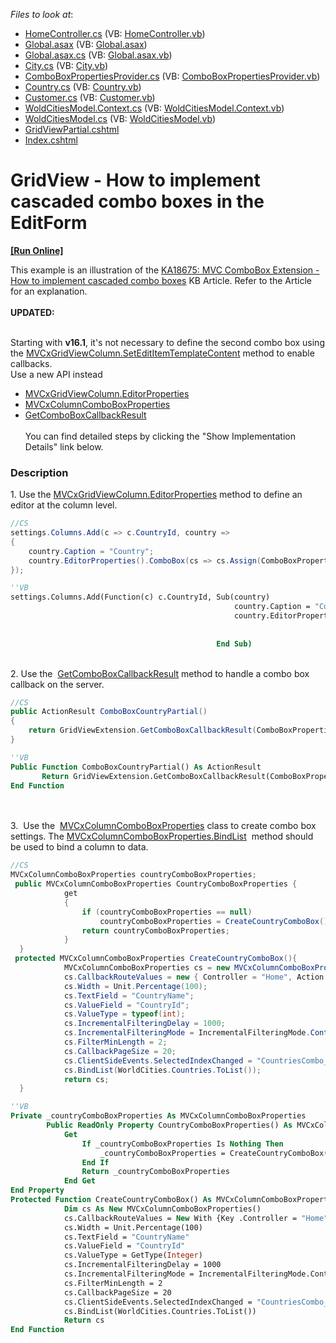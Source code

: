 <!-- default file list -->
*Files to look at*:

* [HomeController.cs](./CS/Controllers/HomeController.cs) (VB: [HomeController.vb](./VB/Controllers/HomeController.vb))
* [Global.asax](./CS/Global.asax) (VB: [Global.asax](./VB/Global.asax))
* [Global.asax.cs](./CS/Global.asax.cs) (VB: [Global.asax.vb](./VB/Global.asax.vb))
* [City.cs](./CS/Models/City.cs) (VB: [City.vb](./VB/Models/City.vb))
* [ComboBoxPropertiesProvider.cs](./CS/Models/ComboBoxPropertiesProvider.cs) (VB: [ComboBoxPropertiesProvider.vb](./VB/Models/ComboBoxPropertiesProvider.vb))
* [Country.cs](./CS/Models/Country.cs) (VB: [Country.vb](./VB/Models/Country.vb))
* [Customer.cs](./CS/Models/Customer.cs) (VB: [Customer.vb](./VB/Models/Customer.vb))
* [WoldCitiesModel.Context.cs](./CS/Models/WoldCitiesModel.Context.cs) (VB: [WoldCitiesModel.Context.vb](./VB/Models/WoldCitiesModel.Context.vb))
* [WoldCitiesModel.cs](./CS/Models/WoldCitiesModel.cs) (VB: [WoldCitiesModel.vb](./VB/Models/WoldCitiesModel.vb))
* [GridViewPartial.cshtml](./CS/Views/Home/GridViewPartial.cshtml)
* [Index.cshtml](./CS/Views/Home/Index.cshtml)
<!-- default file list end -->
# GridView - How to implement cascaded combo boxes in the EditForm
<!-- run online -->
**[[Run Online]](https://codecentral.devexpress.com/e4425/)**
<!-- run online end -->

<p>This example is an illustration of the <a href="https://www.devexpress.com/Support/Center/p/KA18675">KA18675: MVC ComboBox Extension - How to implement cascaded combo boxes</a> KB Article. Refer to the Article for an explanation.<br><br><strong>UPDATED:</strong><br><br></p>
<p>Starting with <strong>v16.1</strong>, it's not necessary to define the second combo box using the <a href="https://documentation.devexpress.com/#AspNet/DevExpressWebMvcMVCxGridViewColumn_SetEditItemTemplateContenttopic">MVCxGridViewColumn.SetEditItemTemplateContent</a> method to enable callbacks. <br>Use a new API instead

* <a href="https://documentation.devexpress.com/#AspNet/DevExpressWebMvcMVCxGridViewColumn_EditorPropertiestopic">MVCxGridViewColumn.EditorProperties</a> 
* <a href="https://documentation.devexpress.com/#AspNet/clsDevExpressWebMvcMVCxColumnComboBoxPropertiestopic">MVCxColumnComboBoxProperties</a> 
* <a href="http://help.devexpress.com/#AspNet/DevExpressWebMvcGridExtensionBase_GetComboBoxCallbackResulttopic">GetComboBoxCallbackResult</a> <br> <br>You can find detailed steps by clicking the "Show Implementation Details" link below.</p>


<h3>Description</h3>

1.&nbsp;Use the&nbsp;<a href="https://documentation.devexpress.com/#AspNet/DevExpressWebMvcMVCxGridViewColumn_EditorPropertiestopic">MVCxGridViewColumn.EditorProperties</a> method to define an editor at the column level.&nbsp;<br>
```cs
//CS
settings.Columns.Add(c => c.CountryId, country =>
{
	country.Caption = "Country";
	country.EditorProperties().ComboBox(cs => cs.Assign(ComboBoxPropertiesProvider.Current.CountryComboBoxProperties));
});
```
```vb
''VB
settings.Columns.Add(Function(c) c.CountryId, Sub(country)
												  country.Caption = "Country"
												  country.EditorProperties().ComboBox(Sub(cs)
																						  cs.Assign(ComboBoxPropertiesProvider.Current.CountryComboBoxProperties)
																					  End Sub)
											  End Sub)

```
<br>2. Use the&nbsp; <a href="http://help.devexpress.com/#AspNet/DevExpressWebMvcGridExtensionBase_GetComboBoxCallbackResulttopic">GetComboBoxCallbackResult</a>&nbsp;method to handle a combo box callback on the server.<br>
```cs
//CS
public ActionResult ComboBoxCountryPartial()
{
    return GridViewExtension.GetComboBoxCallbackResult(ComboBoxPropertiesProvider.Current.CountryComboBoxProperties);
}
```
```vb
''VB
Public Function ComboBoxCountryPartial() As ActionResult
       Return GridViewExtension.GetComboBoxCallbackResult(ComboBoxPropertiesProvider.Current.CountryComboBoxProperties)
End Function
```
<br><br>3. &nbsp;Use the&nbsp;&nbsp;<a href="https://documentation.devexpress.com/#AspNet/clsDevExpressWebMvcMVCxColumnComboBoxPropertiestopic">MVCxColumnComboBoxProperties</a>&nbsp;class to create combo box settings.&nbsp;The <a href="https://documentation.devexpress.com/#AspNet/DevExpressWebMvcMVCxColumnComboBoxProperties_BindListtopic">MVCxColumnComboBoxProperties.BindList</a> &nbsp;method should be used to bind a column to data.&nbsp;<br>
```cs
//CS
MVCxColumnComboBoxProperties countryComboBoxProperties;
 public MVCxColumnComboBoxProperties CountryComboBoxProperties {
            get
            {
                if (countryComboBoxProperties == null)
                    countryComboBoxProperties = CreateCountryComboBox();
                return countryComboBoxProperties;
            }
  }
 protected MVCxColumnComboBoxProperties CreateCountryComboBox(){
            MVCxColumnComboBoxProperties cs = new MVCxColumnComboBoxProperties();
            cs.CallbackRouteValues = new { Controller = "Home", Action = "ComboBoxCountryPartial" };
            cs.Width = Unit.Percentage(100);
            cs.TextField = "CountryName";
            cs.ValueField = "CountryId";
            cs.ValueType = typeof(int);
            cs.IncrementalFilteringDelay = 1000;
            cs.IncrementalFilteringMode = IncrementalFilteringMode.Contains;
            cs.FilterMinLength = 2;
            cs.CallbackPageSize = 20;
            cs.ClientSideEvents.SelectedIndexChanged = "CountriesCombo_SelectedIndexChanged";
            cs.BindList(WorldCities.Countries.ToList());
            return cs;
  }
```
```vb
''VB
Private _countryComboBoxProperties As MVCxColumnComboBoxProperties
        Public ReadOnly Property CountryComboBoxProperties() As MVCxColumnComboBoxProperties
            Get
                If _countryComboBoxProperties Is Nothing Then
                    _countryComboBoxProperties = CreateCountryComboBox()
                End If
                Return _countryComboBoxProperties
            End Get
End Property
Protected Function CreateCountryComboBox() As MVCxColumnComboBoxProperties
			Dim cs As New MVCxColumnComboBoxProperties()
			cs.CallbackRouteValues = New With {Key .Controller = "Home", Key .Action = "ComboBoxCountryPartial"}
			cs.Width = Unit.Percentage(100)
			cs.TextField = "CountryName"
			cs.ValueField = "CountryId"
			cs.ValueType = GetType(Integer)
			cs.IncrementalFilteringDelay = 1000
			cs.IncrementalFilteringMode = IncrementalFilteringMode.Contains
			cs.FilterMinLength = 2
			cs.CallbackPageSize = 20
			cs.ClientSideEvents.SelectedIndexChanged = "CountriesCombo_SelectedIndexChanged"
			cs.BindList(WorldCities.Countries.ToList())
			Return cs
End Function
```


